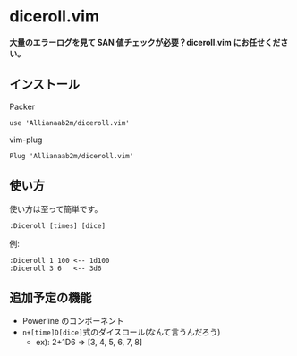 # diceroll.vim
__大量のエラーログを見て SAN 値チェックが必要？diceroll.vim にお任せください。__

## インストール
Packer
```vim
use 'Allianaab2m/diceroll.vim'
```

vim-plug
```vim
Plug 'Allianaab2m/diceroll.vim'
```

## 使い方
使い方は至って簡単です。
```vim
:Diceroll [times] [dice]
```

例:
```vim
:Diceroll 1 100 <-- 1d100
:Diceroll 3 6   <-- 3d6
```

## 追加予定の機能
- Powerline のコンポーネント
- `n+[time]D[dice]`式のダイスロール(なんて言うんだろう)
  - ex): 2+1D6 => [3, 4, 5, 6, 7, 8]
